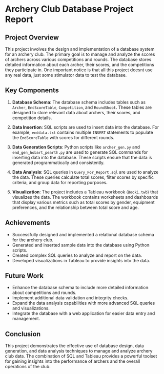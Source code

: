 # Archery Club Database Project Report

## Project Overview
This project involves the design and implementation of a database system for an archery club. The primary goal is to manage and analyze the scores of archers across various competitions and rounds. The database stores detailed information about each archer, their scores, and the competitions they participate in. One important notice is that all this project doesnt use any real data, just some stimulator data to test the database.

## Key Components
1. **Database Schema**: The database schema includes tables such as `Archer`, `EndScoreTable`, `Competition`, and `RoundShoot`. These tables are designed to store relevant data about archers, their scores, and competition details.

2. **Data Insertion**: SQL scripts are used to insert data into the database. For example, `enddata.txt` contains multiple `INSERT` statements to populate the `EndScoreTable` with scores for different rounds.

3. **Data Generation Scripts**: Python scripts like `archer_gen.py` and `end_gen_hobart_pearth.py` are used to generate SQL commands for inserting data into the database. These scripts ensure that the data is generated programmatically and consistently.

4. **Data Analysis**: SQL queries in `Query_For_Report.sql` are used to analyze the data. These queries calculate total scores, filter scores by specific criteria, and group data for reporting purposes.

5. **Visualization**: The project includes a Tableau workbook (`Book1.twb`) that visualizes the data. The workbook contains worksheets and dashboards that display various metrics such as total scores by gender, equipment preferences, and the relationship between total score and age.

## Achievements
- Successfully designed and implemented a relational database schema for the archery club.
- Generated and inserted sample data into the database using Python scripts.
- Created complex SQL queries to analyze and report on the data.
- Developed visualizations in Tableau to provide insights into the data.

## Future Work
- Enhance the database schema to include more detailed information about competitions and rounds.
- Implement additional data validation and integrity checks.
- Expand the data analysis capabilities with more advanced SQL queries and visualizations.
- Integrate the database with a web application for easier data entry and management.

## Conclusion
This project demonstrates the effective use of database design, data generation, and data analysis techniques to manage and analyze archery club data. The combination of SQL and Tableau provides a powerful toolset for gaining insights into the performance of archers and the overall operations of the club.
